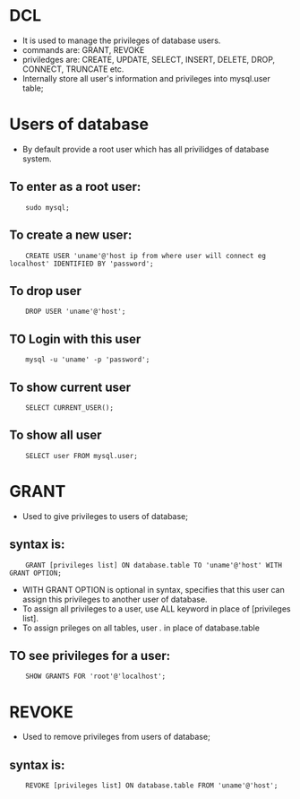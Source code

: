 # DCL
- It is used to manage the privileges of database users.
- commands are: GRANT, REVOKE
- priviledges are: CREATE, UPDATE, SELECT, INSERT, DELETE, DROP, CONNECT, TRUNCATE etc.
- Internally store all user's information and privileges into mysql.user table;
	
# Users of database  
- By default provide a root user which has all privilidges of database system.
## To enter as a root user:
		sudo mysql;
## To create a new user:
		CREATE USER 'uname'@'host ip from where user will connect eg localhost' IDENTIFIED BY 'password';
## To drop user
		DROP USER 'uname'@'host';
## TO Login with this user
		mysql -u 'uname' -p 'password';
## To show current user
		SELECT CURRENT_USER();
## To show all user
		SELECT user FROM mysql.user;
	
# GRANT
-  Used to give privileges to users of database;
## syntax is:
		GRANT [privileges list] ON database.table TO 'uname'@'host' WITH GRANT OPTION;
- WITH GRANT OPTION is optional in syntax, specifies that this user can assign this privileges to another user of database.
- To assign all privileges to a user, use ALL keyword in place of [privileges list].
- To assign prileges on all tables, user *.* in place of database.table
## TO see privileges for a user:
		SHOW GRANTS FOR 'root'@'localhost';
	
# REVOKE
-  Used to remove privileges from users of database;
## syntax is:	
		REVOKE [privileges list] ON database.table FROM 'uname'@'host';
	